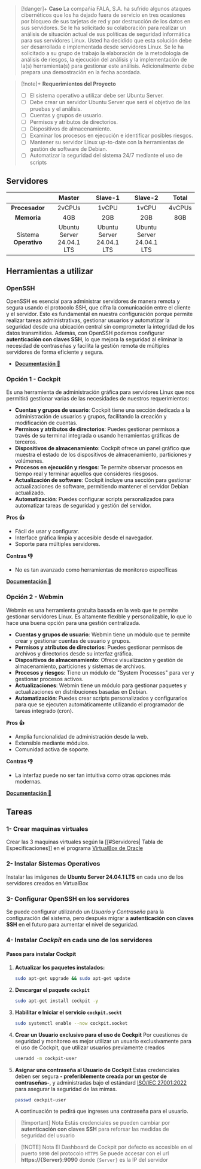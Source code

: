 > [!danger]+ **Caso**
> La compañía FALA, S.A. ha sufrido algunos ataques cibernéticos que los ha dejado fuera de servicio en tres ocasiones por bloqueo de sus tarjetas de red y por destrucción de los datos en sus servidores. Se le ha solicitado su colaboración para realizar un análisis de situación actual de sus políticas de seguridad informática para sus servidores Linux. Usted ha decidido que esta solución debe ser desarrollada e implementada desde servidores Linux.
> Se le ha solicitado a su grupo de trabajo la elaboración de la metodología de análisis de riesgos, la ejecución del análisis y la implementación de la(s) herramienta(s) para gestionar este análisis. Adicionalmente debe prepara una demostración en la fecha acordada.

> [!note]+ **Requerimientos del Proyecto**
> - [ ] El sistema operativo a utilizar debe ser Ubuntu Server.
> - [ ] Debe crear un servidor Ubuntu Server que será el objetivo de las pruebas y el análisis.
> - [ ] Cuentas y grupos de usuario.
> - [ ] Permisos y atributos de directorios.
> - [ ] Dispositivos de almacenamiento.
> - [ ] Examinar los procesos en ejecución e identificar posibles riesgos.
> - [ ] Mantener su servidor Linux up-to-date con la herramientas de gestión de software de Debian.
> - [ ] Automatizar la seguridad del sistema 24/7 mediante el uso de scripts


## Servidores
|                       |          Master           |          Slave-1          |          Slave-2          | Total  |
|:---------------------:|:-------------------------:|:-------------------------:|:-------------------------:|:------:|
|    **Procesador**     |          2vCPUs           |           1vCPU           |           1vCPU           | 4vCPUs |
|      **Memoria**      |            4GB            |            2GB            |            2GB            |  8GB   |
| Sistema **Operativo** | Ubuntu Server 24.04.1 LTS | Ubuntu Server 24.04.1 LTS | Ubuntu Server 24.04.1 LTS |        |


## Herramientas a utilizar

### OpenSSH
OpenSSH es esencial para administrar servidores de manera remota y segura usando el protocolo SSH, que cifra la comunicación entre el cliente y el servidor. Esto es fundamental en nuestra configuración porque permite realizar tareas administrativas, gestionar usuarios y automatizar la seguridad desde una ubicación central sin comprometer la integridad de los datos transmitidos. Además, con OpenSSH podemos configurar **autenticación con claves SSH**, lo que mejora la seguridad al eliminar la necesidad de contraseñas y facilita la gestión remota de múltiples servidores de forma eficiente y segura.
- [**Documentación 📝**](https://www.openssh.com/manual.html)

### Opción 1 - Cockpit

Es una herramienta de administración gráfica para servidores Linux que nos permitirá gestionar varias de las necesidades de nuestros requerimientos:

- **Cuentas y grupos de usuario**: Cockpit tiene una sección dedicada a la administración de usuarios y grupos, facilitando la creación y modificación de cuentas.
- **Permisos y atributos de directorios**: Puedes gestionar permisos a través de su terminal integrada o usando herramientas gráficas de terceros.
- **Dispositivos de almacenamiento**: Cockpit ofrece un panel gráfico que muestra el estado de los dispositivos de almacenamiento, particiones y volúmenes.
- **Procesos en ejecución y riesgos**: Te permite observar procesos en tiempo real y terminar aquellos que consideres riesgosos.
- **Actualización de software**: Cockpit incluye una sección para gestionar actualizaciones de software, permitiendo mantener el servidor Debian actualizado.
- **Automatización**: Puedes configurar scripts personalizados para automatizar tareas de seguridad y gestión del servidor.

**Pros 👍**

- Fácil de usar y configurar.
- Interface gráfica limpia y accesible desde el navegador.
- Soporte para múltiples servidores.

**Contras 👎**

- No es tan avanzado como herramientas de monitoreo específicas

[**Documentación 📝**](https://cockpit-project.org/documentation.html)

### Opción 2 - Webmin

Webmin es una herramienta gratuita basada en la web que te permite gestionar servidores Linux. Es altamente flexible y personalizable, lo que lo hace una buena opción para una gestión centralizada.

- **Cuentas y grupos de usuario**: Webmin tiene un módulo que te permite crear y gestionar cuentas de usuario y grupos.
- **Permisos y atributos de directorios**: Puedes gestionar permisos de archivos y directorios desde su interfaz gráfica.
- **Dispositivos de almacenamiento**: Ofrece visualización y gestión de almacenamiento, particiones y sistemas de archivos.
- **Procesos y riesgos**: Tiene un módulo de "System Processes" para ver y gestionar procesos activos.
- **Actualizaciones**: Webmin tiene un módulo para gestionar paquetes y actualizaciones en distribuciones basadas en Debian.
- **Automatización**: Puedes crear scripts personalizados y configurarlos para que se ejecuten automáticamente utilizando el programador de tareas integrado (cron).

**Pros 👍**

- Amplia funcionalidad de administración desde la web.
- Extensible mediante módulos.
- Comunidad activa de soporte.

**Contras 👎**

- La interfaz puede no ser tan intuitiva como otras opciones más modernas.

[**Documentación 📝**](https://webmin.com/docs/)


## Tareas

###  1- Crear maquinas virtuales
Crear las 3 maquinas virtuales según la [[#Servidores| Tabla de Especificaciones]] en el programa [VirtualBox de Oracle](https://www.virtualbox.org/)

### 2- Instalar Sistemas Operativos
Instalar las imágenes de **Ubuntu Server 24.04.1 LTS** en cada uno de los servidores creados en VirtualBox

### 3- Configurar OpenSSH en los servidores
Se puede configurar utilizando un *Usuario y Contraseña* para la configuración del sistema, pero después migrar a **autenticación con claves SSH** en el futuro para aumentar el nivel de seguridad.

### 4- Instalar  *Cockpit* en cada uno de los servidores

#### Pasos para instalar Cockpit
1. **Actualizar los paquetes instalados:**
	```bash
	sudo apt-get upgrade && sudo apt-get update
	```
2. **Descargar el paquete `cockpit`**
	```bash
	sudo apt-get install cockpit -y
	```
3. **Habilitar e Iniciar el servicio `cockpit.sockt`**
	```bash
	sudo systemctl enable --now cockpit.socket
	```
4. **Crear un Usuario exclusivo para el uso de Cockpit**
   Por cuestiones de seguridad y monitoreo es mejor utilizar un usuario exclusivamente para el uso de Cockpit, que utilizar usuarios previamente creados
   ```bash
   useradd -m cockpit-user
   ```
5. **Asignar una contraseña al Usuario de Cockpit**
   Estas credenciales deben ser segura **- preferiblemente creada por un gestor de contraseñas-**, y administradas bajo el estándard [ISO/IEC 27001:2022](https://www.iso.org/standard/27001) para asegurar la seguridad de las mimas.
   ```bash
   passwd cockpit-user
   ```
   A continuación te pedirá que ingreses una contraseña para el usuario.
   
> [!important] Nota
> Estás credenciales se pueden cambiar por **autenticación con claves SSH** para reforsar las medidas de seguridad del usuario

> [!NOTE]  Nota
> El Dashboard de Cockpit por defecto es accesible en el puerto `9090` del protocolo `HTTPS`
> 	Se puede accesar con el url **https://{Server}:9090** donde `{Server}` es la IP del servidor
